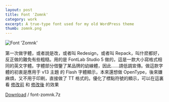 ```yaml
---
layout: post
title: Font 'Zomnk'
category: work
excerpt: A true-type font used for my old WordPress theme
thumb: zomnk.png
---
```


<p><img src="{{ site.file }}/font-zomnk_large.png" alt="Font 'Zomnk'"></p>

<div class=txt>
<p>第一次做字體，或者說是改，或者叫 Redesign，或者叫 Repack，叫什麽都好，反正做的難免有些粗糙。用的是 FontLab Studio 5 做的，這是一款大小寫格式相同的英文字體。字體部分借鑒了某品牌的幼線體，因此……請低調宣傳。做這款字體的初衷是應用于 v13 主題 的 Flash 字體顯示，本來還想做 OpenType，後來嫌麻煩，又不用于印刷，直接做了 TT 格式的。優化了標點符號的顯示，可以在這裏看 <a href="{{ site.file }}/font-zomnk-screenshot-02.png">修改前</a> 和 <a href="{{ site.file }}/font-zomnk-screenshot-03.png">修改後</a> 的效果</p>
<p class=download><a href="{{ site.file }}/download/font-zomnk.7z">Download</a> / font-zomnk.7z</p>
</div>